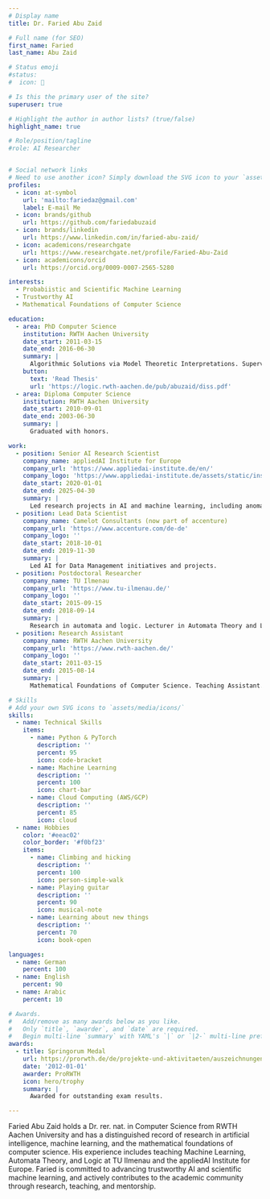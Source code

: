 ```yaml
---
# Display name
title: Dr. Faried Abu Zaid

# Full name (for SEO)
first_name: Faried
last_name: Abu Zaid

# Status emoji
#status:
#  icon: 🚀

# Is this the primary user of the site?
superuser: true

# Highlight the author in author lists? (true/false)
highlight_name: true

# Role/position/tagline
#role: AI Researcher


# Social network links
# Need to use another icon? Simply download the SVG icon to your `assets/media/icons/` folder.
profiles:
  - icon: at-symbol
    url: 'mailto:fariedaz@gmail.com'
    label: E-mail Me
  - icon: brands/github
    url: https://github.com/fariedabuzaid
  - icon: brands/linkedin
    url: https://www.linkedin.com/in/faried-abu-zaid/
  - icon: academicons/researchgate
    url: https://www.researchgate.net/profile/Faried-Abu-Zaid
  - icon: academicons/orcid
    url: https://orcid.org/0009-0007-2565-5280

interests:
  - Probabiistic and Scientific Machine Learning
  - Trustworthy AI
  - Mathematical Foundations of Computer Science

education:
  - area: PhD Computer Science 
    institution: RWTH Aachen University
    date_start: 2011-03-15
    date_end: 2016-06-30
    summary: |
      Algorithmic Solutions via Model Theoretic Interpretations. Supervised by Prof. Erich Grädel
    button:
      text: 'Read Thesis'
      url: 'https://logic.rwth-aachen.de/pub/abuzaid/diss.pdf'
  - area: Diploma Computer Science
    institution: RWTH Aachen University
    date_start: 2010-09-01
    date_end: 2003-06-30
    summary: |
      Graduated with honors.

work:
  - position: Senior AI Research Scientist
    company_name: appliedAI Institute for Europe
    company_url: 'https://www.appliedai-institute.de/en/'
    company_logo: 'https://www.appliedai-institute.de/assets/static/institute/favicon-32x32.png'
    date_start: 2020-01-01
    date_end: 2025-04-30
    summary: |
      Led research projects in AI and machine learning, including anomaly detection and simulation based inference. Science communication and teaching.
  - position: Lead Data Scientist
    company_name: Camelot Consultants (now part of accenture)
    company_url: 'https://www.accenture.com/de-de'
    company_logo: ''
    date_start: 2018-10-01
    date_end: 2019-11-30
    summary: |
      Led AI for Data Management initiatives and projects.
  - position: Postdoctoral Researcher
    company_name: TU Ilmenau
    company_url: 'https://www.tu-ilmenau.de/'
    company_logo: ''
    date_start: 2015-09-15
    date_end: 2018-09-14
    summary: |
      Research in automata and logic. Lecturer in Automata Theory and Logic Programming.
  - position: Research Assistant
    company_name: RWTH Aachen University
    company_url: 'https://www.rwth-aachen.de/'
    company_logo: ''
    date_start: 2011-03-15
    date_end: 2015-08-14
    summary: |
      Mathematical Foundations of Computer Science. Teaching Assistant.

# Skills
# Add your own SVG icons to `assets/media/icons/`
skills:
  - name: Technical Skills
    items:
      - name: Python & PyTorch
        description: ''
        percent: 95
        icon: code-bracket
      - name: Machine Learning
        description: ''
        percent: 100
        icon: chart-bar
      - name: Cloud Computing (AWS/GCP)
        description: ''
        percent: 85
        icon: cloud
  - name: Hobbies
    color: '#eeac02'
    color_border: '#f0bf23'
    items:
      - name: Climbing and hicking
        description: ''
        percent: 100
        icon: person-simple-walk
      - name: Playing guitar
        description: ''
        percent: 90
        icon: musical-note
      - name: Learning about new things
        description: ''
        percent: 70
        icon: book-open

languages:
  - name: German
    percent: 100
  - name: English
    percent: 90
  - name: Arabic
    percent: 10

# Awards.
#   Add/remove as many awards below as you like.
#   Only `title`, `awarder`, and `date` are required.
#   Begin multi-line `summary` with YAML's `|` or `|2-` multi-line prefix and indent 2 spaces below.
awards:
  - title: Springorum Medal
    url: https://prorwth.de/de/projekte-und-aktivitaeten/auszeichnungen-und-ehrungen/springorum-denkmuenze/
    date: '2012-01-01'
    awarder: ProRWTH
    icon: hero/trophy
    summary: |
      Awarded for outstanding exam results.

---
```

Faried Abu Zaid holds a Dr. rer. nat. in Computer Science from RWTH Aachen University and has a distinguished record of research in artificial intelligence, machine learning, and the mathematical foundations of computer science. His experience includes teaching Machine Learning, Automata Theory, and Logic at TU Ilmenau and the appliedAI Institute for Europe. Faried is committed to advancing trustworthy AI and scientific machine learning, and actively contributes to the academic community through research, teaching, and mentorship.


